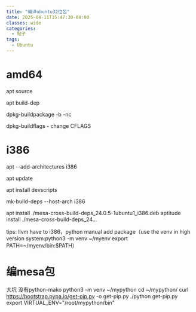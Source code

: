 ```yaml
---
title: "编译ubuntu32位包"
date: 2025-04-11T15:47:30-04:00
classes: wide
categories:
  - 帖子
tags:
  - Ubuntu
---
```


# amd64

apt source

apt build-dep 

dpkg-buildpackage -b -nc

dpkg-buildflags - change CFLAGS

# i386

apt --add-architectures i386

apt update

apt install devscripts

mk-build-deps --host-arch i386

apt install ./mesa-cross-build-deps_24.0.5-1ubuntu1_i386.deb
aptitude install ./mesa-cross-build-deps_24...

tips: llvm have to i386，python manual add package（use the venv in high version system:python3 -m venv ~/myenv export PATH=~/myenv/bin:$PATH）


# 编mesa包
大坑 没有python-mako
python3 -m venv ~/mypython
cd ~/mypython/
curl https://bootstrap.pypa.io/get-pip.py -o get-pip.py
./python get-pip.py
 export VIRTUAL_ENV="/root/mypython/bin"
